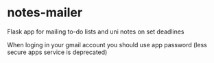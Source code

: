 # notes-mailer
Flask app for mailing to-do lists and uni notes on set deadlines

When loging in your gmail account you should use app password (less secure apps service is deprecated)
